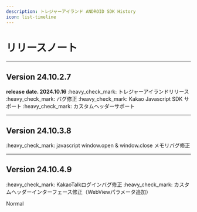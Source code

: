 ```yaml
---
description: トレジャーアイランド ANDROID SDK History
icon: list-timeline
---
```

# リリースノート
***
## Version 24.10.2.7
**release date. 2024.10.16**
:heavy\_check\_mark: トレジャーアイランドリリース
:heavy\_check\_mark: バグ修正
:heavy\_check\_mark: Kakao Javascript SDK サポート
:heavy\_check\_mark: カスタムヘッダーサポート
***
## Version 24.10.3.8
:heavy\_check\_mark: javascript window.open & window.close メモリバグ修正
***
## Version 24.10.4.9
:heavy\_check\_mark: KakaoTalkログインバグ修正
:heavy\_check\_mark: カスタムヘッダーインターフェース修正（WebViewパラメータ追加）

<userStyle>Normal</userStyle>
